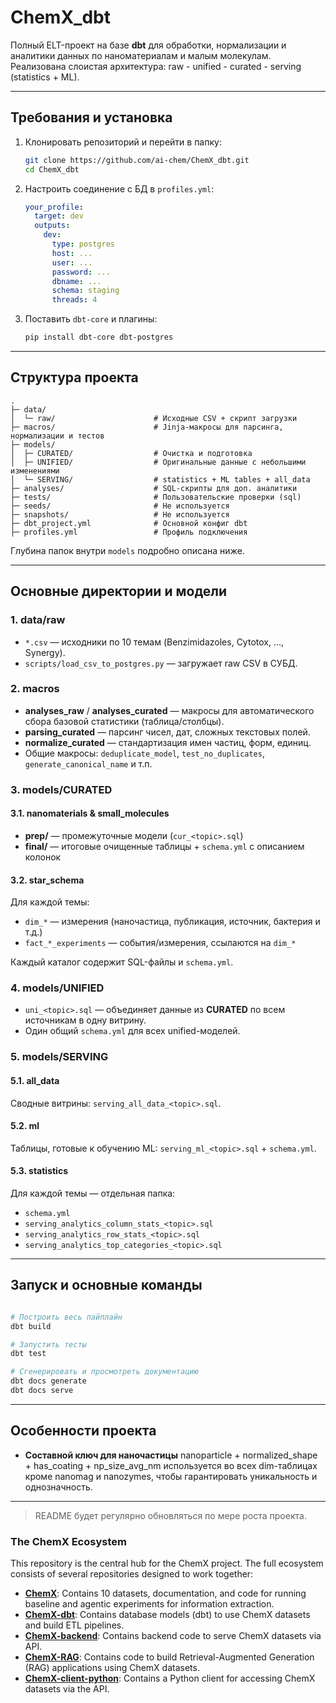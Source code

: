 # ChemX_dbt

Полный ELT-проект на базе **dbt** для обработки, нормализации и аналитики данных по наноматериалам и малым молекулам.
Реализована слоистая архитектура: raw - unified - curated - serving (statistics + ML).

---

## Требования и установка

1. Клонировать репозиторий и перейти в папку:
   ```bash
   git clone https://github.com/ai-chem/ChemX_dbt.git
   cd ChemX_dbt
   ```
2. Настроить соединение с БД в `profiles.yml`:
   ```yaml
   your_profile:
     target: dev
     outputs:
       dev:
         type: postgres
         host: ...
         user: ...
         password: ...
         dbname: ...
         schema: staging
         threads: 4
   ```
3. Поставить `dbt-core` и плагины:
   ```bash
   pip install dbt-core dbt-postgres
   ```

---

## Структура проекта

```text
.
├─ data/
│  └─ raw/                      # Исходные CSV + скрипт загрузки
├─ macros/                      # Jinja-макросы для парсинга, нормализации и тестов
├─ models/
│  ├─ CURATED/                  # Очистка и подготовка
│  ├─ UNIFIED/                  # Оригинальные данные с небольшими изменениями
│  └─ SERVING/                  # statistics + ML tables + all_data
├─ analyses/                    # SQL-скрипты для доп. аналитики
├─ tests/                       # Пользовательские проверки (sql)
├─ seeds/                       # Не используется
├─ snapshots/                   # Не используется
├─ dbt_project.yml              # Основной конфиг dbt
├─ profiles.yml                 # Профиль подключения
```

Глубина папок внутри `models` подробно описана ниже.

---

## Основные директории и модели

### 1. data/raw
- `*.csv` — исходники по 10 темам (Benzimidazoles, Cytotox, …, Synergy).
- `scripts/load_csv_to_postgres.py` — загружает raw CSV в СУБД.

### 2. macros
- **analyses_raw** / **analyses_curated** — макросы для автоматического сбора базовой статистики (таблица/столбцы).
- **parsing_curated** — парсинг чисел, дат, сложных текстовых полей.
- **normalize_curated** — стандартизация имен частиц, форм, единиц.
- Общие макросы: `deduplicate_model`, `test_no_duplicates`, `generate_canonical_name` и т.п.

### 3. models/CURATED
#### 3.1. nanomaterials & small_molecules
- **prep/** — промежуточные модели (`cur_<topic>.sql`)
- **final/** — итоговые очищенные таблицы + `schema.yml` с описанием колонок

#### 3.2. star_schema
Для каждой темы:
- `dim_*` — измерения (наночастица, публикация, источник, бактерия и т.д.)
- `fact_*_experiments` — события/измерения, ссылаются на `dim_*`

Каждый каталог содержит SQL-файлы и `schema.yml`.

### 4. models/UNIFIED
- `uni_<topic>.sql` — объединяет данные из **CURATED** по всем источникам в одну витрину.
- Один общий `schema.yml` для всех unified-моделей.

### 5. models/SERVING
#### 5.1. all_data
Сводные витрины: `serving_all_data_<topic>.sql`.

#### 5.2. ml
Таблицы, готовые к обучению ML: `serving_ml_<topic>.sql` + `schema.yml`.

#### 5.3. statistics
Для каждой темы — отдельная папка:
- `schema.yml`
- `serving_analytics_column_stats_<topic>.sql`
- `serving_analytics_row_stats_<topic>.sql`
- `serving_analytics_top_categories_<topic>.sql`


---

## Запуск и основные команды

```bash

# Построить весь пайплайн
dbt build

# Запустить тесты
dbt test

# Сгенерировать и просмотреть документацию
dbt docs generate
dbt docs serve
```

---

## Особенности проекта

- **Составной ключ для наночастицы**
  nanoparticle + normalized_shape + has_coating + np_size_avg_nm
  используется во всех dim-таблицах кроме nanomag и nanozymes, чтобы гарантировать уникальность и однозначность.

---

> README будет регулярно обновляться по мере роста проекта.




### The ChemX Ecosystem

This repository is the central hub for the ChemX project. The full ecosystem consists of several repositories designed to work together:

*   **[ChemX](https://github.com/ai-chem/ChemX-RAG)**: Contains 10 datasets, documentation, and code for running baseline and agentic experiments for information extraction.
*   **[ChemX-dbt](https://github.com/ai-chem/ChemX-dbt)**: Contains database models (dbt) to use ChemX datasets and build ETL pipelines.
*   **[ChemX-backend](https://github.com/ai-chem/ChemX-backend)**: Contains backend code to serve ChemX datasets via API.
*   **[ChemX-RAG](https://github.com/ai-chem/ChemX-dbt)**: Contains code to build Retrieval-Augmented Generation (RAG) applications using ChemX datasets.
*   **[ChemX-client-python](https://github.com/ai-chem/ChemX-client-python)**: Contains a Python client for accessing ChemX datasets via the API.
